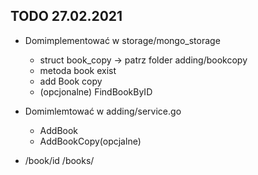 ## TODO 27.02.2021

* Domimplementować w storage/mongo_storage 
    * struct book_copy -> patrz folder adding/bookcopy  
    * metoda book exist
    * add Book copy
    * (opcjonalne) FindBookByID

* Domimlemtować w adding/service.go
  * AddBook 
  * AddBookCopy(opcjalne)

*   /book/id
    /books/

